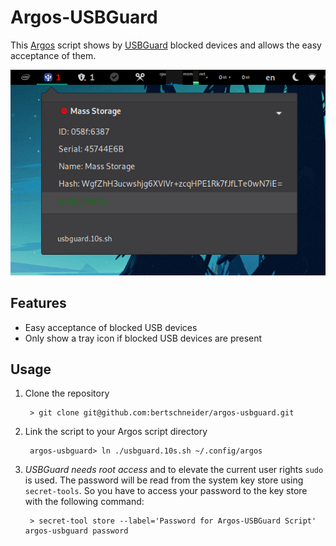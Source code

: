 # Argos-USBGuard

This [Argos](https://github.com/p-e-w/argos) script shows by [USBGuard](https://usbguard.github.io/) blocked devices and allows the easy acceptance of them.

![Screenshot](https://raw.githubusercontent.com/bertschneider/argos-usbguard/master/screenshot.png)

## Features

- Easy acceptance of blocked USB devices
- Only show a tray icon if blocked USB devices are present

## Usage

1. Clone the repository

        > git clone git@github.com:bertschneider/argos-usbguard.git

2. Link the script to your Argos script directory

        argos-usbguard> ln ./usbguard.10s.sh ~/.config/argos

3. *USBGuard needs root access* and to elevate the current user rights `sudo` is
   used. The password will be read from the system key store using
   `secret-tools`. So you have to access your password to the key store with the
   following command:

        > secret-tool store --label='Password for Argos-USBGuard Script' argos-usbguard password
